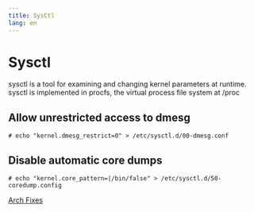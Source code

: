 ```yaml
---
title: SysCtl
lang: en
---
```


# Sysctl

sysctl is a tool for examining and changing kernel parameters at runtime. sysctl is implemented in procfs, the virtual process file system at /proc

## Allow unrestricted access to dmesg

`# echo "kernel.dmesg_restrict=0" > /etc/sysctl.d/00-dmesg.conf`

## Disable automatic core dumps

`# echo "kernel.core_pattern=|/bin/false" > /etc/sysctl.d/50-coredump.config`

[Arch Fixes](Arch_Fixes.md)
